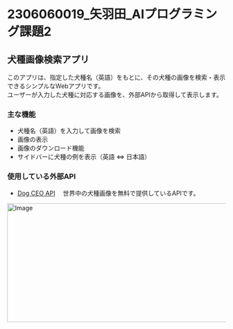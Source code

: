 # 2306060019_矢羽田_AIプログラミング課題2

## 犬種画像検索アプリ

このアプリは、指定した犬種名（英語）をもとに、その犬種の画像を検索・表示できるシンプルなWebアプリです。  
ユーザーが入力した犬種に対応する画像を、外部APIから取得して表示します。

### 主な機能

- 犬種名（英語）を入力して画像を検索
- 画像の表示
- 画像のダウンロード機能
- サイドバーに犬種の例を表示（英語 ⇔ 日本語）

### 使用している外部API

- [Dog CEO API](https://dog.ceo/dog-api/)
　世界中の犬種画像を無料で提供しているAPIです。

<img width="813" height="274" alt="Image" src="https://github.com/user-attachments/assets/1a3b81a4-99c8-4132-81f8-1018c549be4b" />
